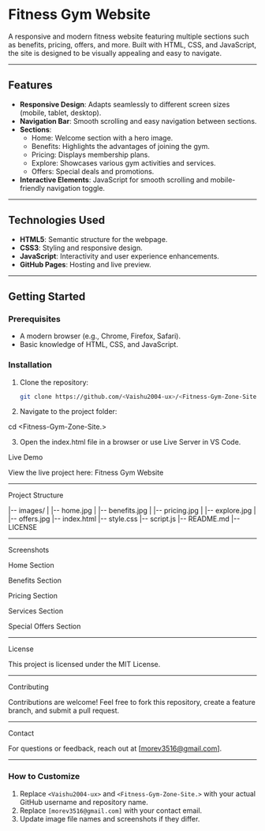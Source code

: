 # Fitness Gym Website

A responsive and modern fitness website featuring multiple sections such as benefits, pricing, offers, and more. Built with HTML, CSS, and JavaScript, the site is designed to be visually appealing and easy to navigate.

---

## **Features**

- **Responsive Design**: Adapts seamlessly to different screen sizes (mobile, tablet, desktop).
- **Navigation Bar**: Smooth scrolling and easy navigation between sections.
- **Sections**:
  - Home: Welcome section with a hero image.
  - Benefits: Highlights the advantages of joining the gym.
  - Pricing: Displays membership plans.
  - Explore: Showcases various gym activities and services.
  - Offers: Special deals and promotions.
- **Interactive Elements**: JavaScript for smooth scrolling and mobile-friendly navigation toggle.

---

## **Technologies Used**

- **HTML5**: Semantic structure for the webpage.
- **CSS3**: Styling and responsive design.
- **JavaScript**: Interactivity and user experience enhancements.
- **GitHub Pages**: Hosting and live preview.

---

## **Getting Started**

### **Prerequisites**
- A modern browser (e.g., Chrome, Firefox, Safari).
- Basic knowledge of HTML, CSS, and JavaScript.

### **Installation**

1. Clone the repository:
   ```bash
   git clone https://github.com/<Vaishu2004-ux>/<Fitness-Gym-Zone-Site.>.git

2. Navigate to the project folder:

cd <Fitness-Gym-Zone-Site.>


3. Open the index.html file in a browser or use Live Server in VS Code.

Live Demo

View the live project here: Fitness Gym Website


---

Project Structure

|-- images/
|   |-- home.jpg
|   |-- benefits.jpg
|   |-- pricing.jpg
|   |-- explore.jpg
|   |-- offers.jpg
|-- index.html
|-- style.css
|-- script.js
|-- README.md
|-- LICENSE


---

Screenshots

Home Section



Benefits Section



Pricing Section



Services Section 



Special Offers Section 




---

License

This project is licensed under the MIT License.


---

Contributing

Contributions are welcome! Feel free to fork this repository, create a feature branch, and submit a pull request.


---

Contact

For questions or feedback, reach out at [morev3516@gmail.com].

---

### **How to Customize**
1. Replace `<Vaishu2004-ux>` and `<Fitness-Gym-Zone-Site.>` with your actual GitHub username and repository name.
2. Replace `[morev3516@gmail.com]` with your contact email.
3. Update image file names and screenshots if they differ.
